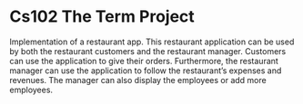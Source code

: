 # Cs102 The Term Project

Implementation of a restaurant app.
This restaurant application can be used by both the restaurant customers and 
  the restaurant manager. Customers can use the application to give their orders. 
  Furthermore, the restaurant manager can use the application to follow 
  the restaurant’s expenses and revenues. The manager can also display the employees or add more employees.
